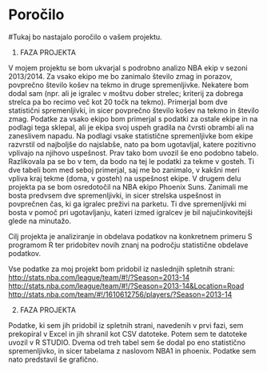 # Poročilo

#Tukaj bo nastajalo poročilo o vašem projektu.

1. FAZA PROJEKTA

V mojem projektu se bom ukvarjal s podrobno analizo NBA ekip v sezoni 2013/2014. Za vsako ekipo me bo zanimalo število zmag in porazov, povprečno število košev na tekmo in druge spremenljivke. Nekatere bom dodal sam (npr. ali je igralec v moštvu dober strelec; kriterij za dobrega strelca pa bo recimo več kot 20 točk na tekmo). Primerjal bom dve statistični spremenljivki, in sicer povprečno število košev na tekmo in število zmag. Podatke za vsako ekipo bom primerjal s podatki za ostale ekipe in na podlagi tega sklepal, ali je ekipa svoj uspeh gradila na čvrsti obrambi ali na zaneslivem napadu. Na podlagi vsake statistične spremenljivke bom ekipe razvrstil od najboljše do najslabše, nato pa bom ugotavljal, katere pozitivno vplivajo na njihovo uspešnost.
Prav tako bom uvozil še eno podobno tabelo. Razlikovala pa se bo v tem, da bodo na tej le podatki za tekme v gosteh. Ti dve tabeli bom med seboj primerjal, saj me bo zanimalo, v kakšni meri vpliva kraj tekme (doma, v gosteh) na uspešnost ekipe.
V drugem delu projekta pa se bom osredotočil na NBA ekipo Phoenix Suns. Zanimali me bosta predvsem dve spremenljivki, in sicer strelska uspešnost in povprečnen čas, ki ga igralec preživi na parketu. Ti dve   spremenljivki mi bosta v pomoč pri ugotavljanju, kateri izmed igralcev je bil najučinkovitejši glede na minutažo.

Cilj projekta je analiziranje in obdelava podatkov na konkretnem primeru S programom R ter pridobitev novih znanj na področju statistične obdelave podatkov.

Vse podatke za moj projekt bom pridobil iz naslednjih spletnih strani:
http://stats.nba.com/league/team/#!/?Season=2013-14
http://stats.nba.com/league/team/#!/?Season=2013-14&Location=Road
http://stats.nba.com/team/#!/1610612756/players/?Season=2013-14

2. FAZA PROJEKTA

Podatke, ki sem jih pridobil iz spletnih strani, navedenih v prvi fazi, sem prekopiral v Excel in jih shranil kot CSV datoteke. Potem sem te datoteke uvozil v R STUDIO. Dvema od treh tabel sem še dodal po eno statistično spremenljivko, in sicer tabelama z naslovom NBA1 in phoenix. Podatke sem nato predstavil še grafično.
